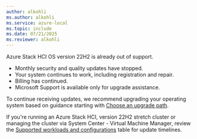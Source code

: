 ```yaml
---
author: alkohli
ms.author: alkohli
ms.service: azure-local
ms.topic: include
ms.date: 07/21/2025
ms.reviewer: alkohli
---
```



Azure Stack HCI OS version 22H2 is already out of support.

- Monthly security and quality updates have stopped.
- Your system continues to work, including registration and repair.
- Billing has continued.
- Microsoft Support is available only for upgrade assistance.

To continue receiving updates, we recommend upgrading your operating system based on guidance starting with [Choose an upgrade path](../upgrade/upgrade-22h2-to-23h2-powershell.md#choose-an-upgrade-path).

If you're running an Azure Stack HCI, version 22H2 stretch cluster or managing the cluster via System Center - Virtual Machine Manager, review the [Supported workloads and configurations](../upgrade/about-upgrades-23h2.md#supported-workloads-and-configurations) table for update timelines.